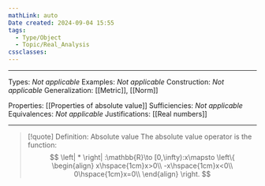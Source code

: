 ```yaml
---
mathLink: auto
Date created: 2024-09-04 15:55
tags:
  - Type/Object
  - Topic/Real_Analysis
cssclasses:
---
```


---  

Types: _Not applicable_
Examples: _Not applicable_
Construction: _Not applicable_
Generalization: [[Metric]], [[Norm]]

Properties: [[Properties of absolute value]]
Sufficiencies: _Not applicable_
Equivalences: _Not applicable_
Justifications: [[Real numbers]]

---

> [!quote] Definition: Absolute value
> The absolute value operator is the function: $$ \left| * \right| :\mathbb{R}\to [0,\infty):x\mapsto \left\{
\begin{align}
x\hspace{1cm}x>0\\
-x\hspace{1cm}x<0\\
0\hspace{1cm}x=0\\
\end{align}
\right. $$










